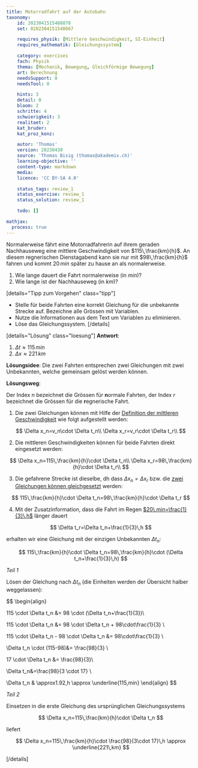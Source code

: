 ```yaml
---
title: Motorradfahrt auf der Autobahn
taxonomy:
	id: 2023041515488878
	set: 0202304151548667

	requires_physik: [Mittlere Geschwindigkeit, SI-Einheit]
	requires_mathematik: [Gleichungssystem]

	category: exercises
	fach: Physik
	thema: [Mechanik, Bewegung, Gleichförmige Bewegung]
	art: Berechnung
	needsSupport: 0
	needsTool: 0

	hints: 3
	detail: 0
	bloom: 2
	schritte: 4
	schwierigkeit: 3
	realitaet: 2
	kat_bruder:
	kat_proz_konz: 

	autor: 'Thomas'
	version: 20230430
	source: 'Thomas Bisig (thomas@akademix.ch)'
	learning-objective: ''
	content-type: markdown
	media:
	licence: 'CC BY-SA 4.0'

	status_tags: review_1
	status_exercise: review_1
	status_solution: review_1

	todo: []

mathjax:
  process: true
---
```

Normalerweise fährt eine Motorradfahrerin auf ihrem geraden Nachhauseweg eine mittlere Geschwindigkeit von $115\,\frac{km}{h}$. An diesem regnerischen Dienstagabend kann sie nur mit $98\,\frac{km}{h}$ fahren und kommt $20\,min$ später zu hause an als normalerweise.

1. Wie lange dauert die Fahrt normalerweise (in $min$)?
2. Wie lange ist der Nachhauseweg (in $km$)?

[details="Tipp zum Vorgehen" class="tipp"]
- Stelle für beide Fahrten eine korrekt Gleichung für die unbekannte Strecke auf. Bezeichne alle Grössen mit Variablen.
- Nutze die Informationen aus dem Text um Variablen zu eliminieren.
- Löse das Gleichungssystem.
[/details]

[details="Lösung" class="loesung"]
**Antwort**:
1. $\Delta t\approx 115\,min$
2. $\Delta x\approx 221\,km$

**Lösungsidee**: Die zwei Fahrten entsprechen zwei Gleichungen mit zwei Unbekannten, welche gemeinsam gelöst werden können.

**Lösungsweg**:

Der Index $n$ bezeichnet die Grössen für **n**ormale Fahrten, der Index $r$ bezeichnet die Grössen für die **r**egnerische Fahrt.

1. Die zwei Gleichungen können mit Hilfe der [Definition der mittleren Geschwindigkeit](/konzepte/konzept-1) wie folgt aufgestellt werden:

$$
\Delta x_n=v_n\cdot \Delta t_n\\
\Delta x_r=v_r\cdot \Delta t_r\\
$$

2. Die mittleren Geschwindigkeiten können für beide Fahrten direkt eingesetzt werden:

$$
\Delta x_n=115\,\frac{km}{h}\cdot \Delta t_n\\
\Delta x_r=98\,\frac{km}{h}\cdot \Delta t_r\\
$$

3. Die gefahrene Strecke ist dieselbe, dh dass $\Delta x_n=\Delta x_r$ bzw. die [zwei Gleichungen können gleichgesetzt](/konzepte/konzept-1) werden:

$$
115\,\frac{km}{h}\cdot \Delta t_n=98\,\frac{km}{h}\cdot \Delta t_r
$$

4. Mit der Zusatzinformation, dass die Fahrt im Regen [$20\,min=\frac{1}{3}\,h$](/konzepte/konzept-1) länger dauert

$$
\Delta t_r=\Delta t_n+\frac{1}{3}\,h
$$

erhalten wir eine Gleichung mit der einzigen Unbekannten $\Delta t_n$:

$$
115\,\frac{km}{h}\cdot \Delta t_n=98\,\frac{km}{h}\cdot (\Delta t_n+\frac{1}{3}\,h)
$$

_Teil 1_

Lösen der Gleichung nach $\Delta t_n$ (die Einheiten werden der Übersicht halber weggelassen):

$$
\begin{align}

115 \cdot \Delta t_n &= 98 \cdot (\Delta t_n+\frac{1}{3})\\

115 \cdot \Delta t_n &= 98 \cdot \Delta t_n + 98\cdot\frac{1}{3} \\

115 \cdot \Delta t_n - 98 \cdot \Delta t_n &= 98\cdot\frac{1}{3} \\

\Delta t_n \cdot (115-98)&= \frac{98}{3} \\

17 \cdot \Delta t_n &= \frac{98}{3}\\

\Delta t_n&=\frac{98}{3 \cdot 17} \\

\Delta t_n & \approx1.92\,h \approx \underline{115\,min}
\end{align}
$$

_Teil 2_

Einsetzen in die erste Gleichung des ursprünglichen Gleichungssystems

$$
\Delta x_n=115\,\frac{km}{h}\cdot \Delta t_n
$$

liefert

$$
\Delta x_n=115\,\frac{km}{h}\cdot \frac{98}{3\cdot 17}\,h \approx \underline{221\,km}
$$

[/details]